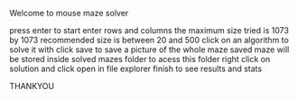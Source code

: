 Welcome to mouse maze solver

press enter to start
enter rows and columns
the maximum size tried is 1073 by 1073
recommended size is between 20 and 500
click on an algorithm to solve it with
click save to save a picture of the whole maze
saved maze will be stored inside solved mazes folder
to acess this folder right click on solution and click open in file explorer
finish to see results and stats

THANKYOU
